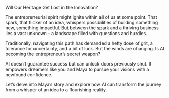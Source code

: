 Will Our Heritage Get Lost in the Innovation?

The entrepreneurial spirit might ignite within all of us at some point. That spark, that flicker of an idea, whispers possibilities of building something new, something impactful. But between the spark and a thriving business lies a vast unknown – a landscape filled with questions and hurdles.

Traditionally, navigating this path has demanded a hefty dose of grit, a tolerance for uncertainty, and a bit of luck. But the winds are changing. Is AI becoming the entrepreneur’s secret weapon?

AI doesn’t guarantee success but can unlock doors previously shut. It empowers dreamers like you and Maya to pursue your visions with a newfound confidence.

Let’s delve into Maya’s story and explore how AI can transform the journey from a whisper of an idea to a flourishing reality.
